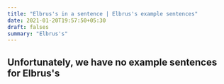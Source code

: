 ```yaml
---
title: "Elbrus's in a sentence | Elbrus's example sentences"
date: 2021-01-20T19:57:50+05:30
draft: falses
summary: "Elbrus's"
---
```

## Unfortunately, we have no example sentences for Elbrus's                 
